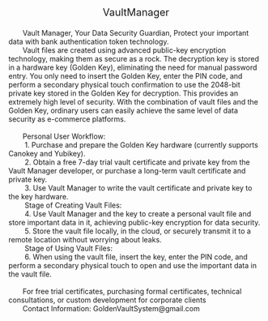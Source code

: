 <p align="center" style="font-size:20px;">VaultManager</p>
&emsp;&emsp;Vault Manager, Your Data Security Guardian, Protect your important data with bank authentication token technology.<br>
&emsp;&emsp;Vault files are created using advanced public-key encryption technology, making them as secure as a rock. The decryption key is stored in a hardware key (Golden Key), eliminating the need for manual password entry. You only need to insert the Golden Key, enter the PIN code, and perform a secondary physical touch confirmation to use the 2048-bit private key stored in the Golden Key for decryption. This provides an extremely high level of security. With the combination of vault files and the Golden Key, ordinary users can easily achieve the same level of data security as e-commerce platforms.<br>
<br>
&emsp;&emsp;Personal User Workflow:<br>
&emsp;&emsp;&nbsp;1. Purchase and prepare the Golden Key hardware (currently supports Canokey and Yubikey).<br>
&emsp;&emsp;&nbsp;2. Obtain a free 7-day trial vault certificate and private key from the Vault Manager developer, or purchase a long-term vault certificate and private key.<br>
&emsp;&emsp;&nbsp;3. Use Vault Manager to write the vault certificate and private key to the key hardware.<br>
&emsp;&emsp;&nbsp;Stage of Creating Vault Files:<br>
&emsp;&emsp;&nbsp;4. Use Vault Manager and the key to create a personal vault file and store important data in it, achieving public-key encryption for data security.<br>
&emsp;&emsp;&nbsp;5. Store the vault file locally, in the cloud, or securely transmit it to a remote location without worrying about leaks.<br>
&emsp;&emsp;&nbsp;Stage of Using Vault Files: <br>
&emsp;&emsp;&nbsp;6.  When using the vault file, insert the key, enter the PIN code, and perform a secondary physical touch to open and use the important data in the vault file. <br>
<br>
&emsp;&emsp;For free trial certificates, purchasing formal certificates, technical consultations, or custom development for corporate clients<br>
&emsp;&emsp;Contact Information:  GoldenVaultSystem@gmail.com
